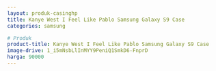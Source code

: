 ```yaml
---
layout: produk-casinghp
title: Kanye West I Feel Like Pablo Samsung Galaxy S9 Case
categories: samsung

# Produk
product-title: Kanye West I Feel Like Pablo Samsung Galaxy S9 Case
image-drive: 1_i5mNsbLlInMYY9PeniQ1SmkD6-FnprD
harga: 90000
---
```

